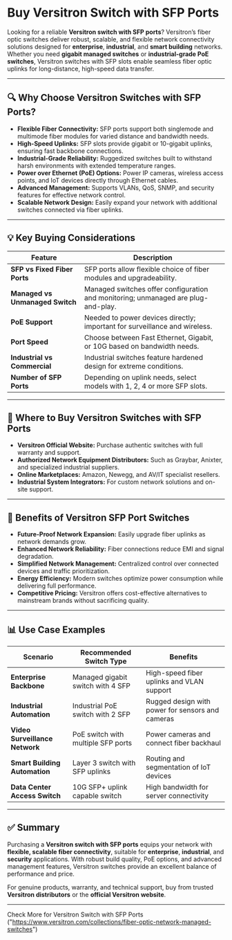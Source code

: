 # Buy Versitron Switch with SFP Ports 

Looking for a reliable **Versitron switch with SFP ports**? Versitron’s fiber optic switches deliver robust, scalable, and flexible network connectivity solutions designed for **enterprise**, **industrial**, and **smart building** networks. Whether you need **gigabit managed switches** or **industrial-grade PoE switches**, Versitron switches with SFP slots enable seamless fiber optic uplinks for long-distance, high-speed data transfer.  

---

## 🔍 Why Choose Versitron Switches with SFP Ports?  

- **Flexible Fiber Connectivity:** SFP ports support both singlemode and multimode fiber modules for varied distance and bandwidth needs.  
- **High-Speed Uplinks:** SFP slots provide gigabit or 10-gigabit uplinks, ensuring fast backbone connections.  
- **Industrial-Grade Reliability:** Ruggedized switches built to withstand harsh environments with extended temperature ranges.  
- **Power over Ethernet (PoE) Options:** Power IP cameras, wireless access points, and IoT devices directly through Ethernet cables.  
- **Advanced Management:** Supports VLANs, QoS, SNMP, and security features for effective network control.  
- **Scalable Network Design:** Easily expand your network with additional switches connected via fiber uplinks.  

---

## 💡 Key Buying Considerations  

| Feature                         | Description                                                                 |
|---------------------------------|-----------------------------------------------------------------------------|
| **SFP vs Fixed Fiber Ports**    | SFP ports allow flexible choice of fiber modules and upgradeability.        |
| **Managed vs Unmanaged Switch** | Managed switches offer configuration and monitoring; unmanaged are plug-and-play. |
| **PoE Support**                 | Needed to power devices directly; important for surveillance and wireless.   |
| **Port Speed**                 | Choose between Fast Ethernet, Gigabit, or 10G based on bandwidth needs.      |
| **Industrial vs Commercial**    | Industrial switches feature hardened design for extreme conditions.          |
| **Number of SFP Ports**         | Depending on uplink needs, select models with 1, 2, 4 or more SFP slots.     |

---

## 🛒 Where to Buy Versitron Switches with SFP Ports  

- **Versitron Official Website:** Purchase authentic switches with full warranty and support.  
- **Authorized Network Equipment Distributors:** Such as Graybar, Anixter, and specialized industrial suppliers.  
- **Online Marketplaces:** Amazon, Newegg, and AV/IT specialist resellers.  
- **Industrial System Integrators:** For custom network solutions and on-site support.  

---

## 🔧 Benefits of Versitron SFP Port Switches  

- **Future-Proof Network Expansion:** Easily upgrade fiber uplinks as network demands grow.  
- **Enhanced Network Reliability:** Fiber connections reduce EMI and signal degradation.  
- **Simplified Network Management:** Centralized control over connected devices and traffic prioritization.  
- **Energy Efficiency:** Modern switches optimize power consumption while delivering full performance.  
- **Competitive Pricing:** Versitron offers cost-effective alternatives to mainstream brands without sacrificing quality.  

---

## 📊 Use Case Examples  

| Scenario                     | Recommended Switch Type               | Benefits                                         |
|------------------------------|-------------------------------------|--------------------------------------------------|
| **Enterprise Backbone**       | Managed gigabit switch with 4 SFP   | High-speed fiber uplinks and VLAN support        |
| **Industrial Automation**     | Industrial PoE switch with 2 SFP    | Rugged design with power for sensors and cameras |
| **Video Surveillance Network**| PoE switch with multiple SFP ports  | Power cameras and connect fiber backhaul         |
| **Smart Building Automation** | Layer 3 switch with SFP uplinks     | Routing and segmentation of IoT devices           |
| **Data Center Access Switch** | 10G SFP+ uplink capable switch      | High bandwidth for server connectivity            |

---

## ✅ Summary  

Purchasing a **Versitron switch with SFP ports** equips your network with **flexible, scalable fiber connectivity**, suitable for **enterprise**, **industrial**, and **security** applications. With robust build quality, PoE options, and advanced management features, Versitron switches provide an excellent balance of performance and price.  

For genuine products, warranty, and technical support, buy from trusted **Versitron distributors** or the **official Versitron website**.  

---
Check More for Versitron Switch with SFP Ports ("https://www.versitron.com/collections/fiber-optic-network-managed-switches")


